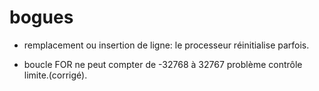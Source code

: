 # bogues

*  remplacement ou insertion de ligne: le processeur réinitialise parfois.

*  boucle FOR ne peut compter de -32768 à 32767 problème contrôle limite.(corrigé).




